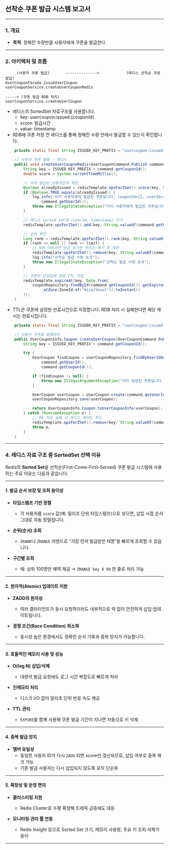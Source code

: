 ## 선착순 쿠폰 발급 시스템 보고서

---

### 1. 개요

* **목적**:
  정해진 수량만큼 사용자에게 쿠폰을 발급한다. 

---

### 2. 아키텍처 및 흐름
```docs
     (사용자 쿠폰 발급)       -------------->            (레디스 선착순 쿠폰 발급)
UserCouponFacade.issueUserCoupon                  userCouponService.createUserCouponRedis

-----> (쿠폰 발급 RDB 처리)
userCouponService.createUserCoupon
```
- 레디스의 SortedSet 자료구조를 사용합니다.
  - key: usercoupon:issued:{couponId} 
  - score: 발급시간
  - value: timestamp
- RDB에 쿠폰 저장 전 레디스를 통해 정해진 수량 안에서 발급할 수 있는지 확인합니다.
```java
    private static final String ISSUED_KEY_PREFIX = "usercoupon:issued:";

    // 사용자 쿠폰 발행 - 레디스
    public void createUserCouponRedis(UserCouponCommand.Publish command) {
        String key = ISSUED_KEY_PREFIX + command.getCouponId();
        double score = System.currentTimeMillis();

        // 이미 발급된 사용자인지 확인
        Boolean alreadyIssued = redisTemplate.opsForZSet().score(key, String.valueOf(command.getUserId())) != null;
        if (Boolean.TRUE.equals(alreadyIssued)) {
            log.info("이미 사용자에게 발급된 쿠폰입니다. couponId={}, userId={}", command.getCouponId(),
                command.getUserId());
            throw new IllegalStateException("이미 사용자에게 발급된 쿠폰입니다.");
        }

        // 레디스 sorted set에 (userId, timestamp) 추가
        redisTemplate.opsForZSet().add(key, String.valueOf(command.getUserId()), score);

        // 순위 확인
        Long rank = redisTemplate.opsForZSet().rank(key, String.valueOf(command.getUserId()));
        if (rank == null || rank >= limit) {
            // N명 이후라면 방금 추가한 엔트리 제거 후 에러
            redisTemplate.opsForZSet().remove(key, String.valueOf(command.getUserId()));
            log.info("선착순 발급 수량 초과");
            throw new IllegalStateException("선착순 발급 수량 초과");
        }

        // 쿠폰의 만료일에 맞춰 TTL 지정
        redisTemplate.expireAt(key, Date.from(
            couponRepository.findById(command.getCouponId()).getExpiredAt()
                .atZone(ZoneId.of("Asia/Seoul")).toInstant()
        ));
    }
```
- TTL은 쿠폰에 설정한 만료시간으로 지정합니다. RDB 처리 시 실패한다면 해당 캐시는 만료시킵니다.
```java
    private static final String ISSUED_KEY_PREFIX = "usercoupon:issued:";

    // 사용자 쿠폰을 발행한다
    public UserCouponInfo.Coupon createUserCoupon(UserCouponCommand.Publish command) {
        String key = ISSUED_KEY_PREFIX + command.getCouponId();

        try {
            UserCoupon findCoupon = userCouponRepository.findByUserIdAndCouponId(
                command.getUserId(),
                command.getCouponId());

            if (findCoupon != null) {
                throw new IllegalArgumentException("이미 발급된 쿠폰입니다.");
            }

            UserCoupon userCoupon = UserCoupon.create(command.getUserId(), command.getCouponId());
            userCouponRepository.save(userCoupon);

            return UserCouponInfo.Coupon.toUserCouponInfo(userCoupon);
        } catch (RuntimeException e) {
            // DB 저장 실패 시 레디스 예약도 취소
            redisTemplate.opsForZSet().remove(key, String.valueOf(command.getUserId()));
            throw e;
        }
    }
```

---

### 4. 레디스 자료 구조 중 SortedSet 선택 이유
Redis의 **Sorted Set**을 선착순(First-Come-First-Served) 쿠폰 발급 시스템에 사용하는 주요 이유는 다음과 같습니다.

---

#### 1. 발급 순서 보장 및 조회 용이성

* **타임스탬프 기반 정렬**

  * 각 사용자를 `score` 값(예: 밀리초 단위 타임스탬프)으로 넣으면, 삽입 시점 순서 그대로 자동 정렬됩니다.
* **순위(순서) 조회**

  * `ZRANK`나 `ZRANGE` 커맨드로 “가장 먼저 발급받은 N명”을 빠르게 조회할 수 있습니다.
* **구간별 조회**

  * 예: 상위 100명만 혜택 제공 → `ZRANGE key 0 99` 한 줄로 처리 가능

---

#### 2. 원자적(Atomic) 업데이트 지원

* **ZADD의 원자성**
  * 여러 클라이언트가 동시 요청하더라도 내부적으로 락 없이 안전하게 삽입·업데이트됩니다.

* **경쟁 조건(Race Condition) 최소화**
  * 동시성 높은 환경에서도 정확한 순서 기록과 중복 방지가 가능합니다.

---

#### 3. 효율적인 메모리 사용 및 성능

* **O(log N) 삽입/삭제**
  * 대량의 발급 요청에도 로그 시간 복잡도로 빠르게 처리

* **인메모리 처리**
  * 디스크 I/O 없이 밀리초 단위 반응 속도 제공

* **TTL 관리**
  * `EXPIRE`를 함께 사용해 쿠폰 발급 기간이 지나면 자동으로 키 삭제

---

#### 4. 중복 발급 방지

* **멤버 유일성**
  * 동일한 사용자 ID가 다시 `ZADD` 되면 score만 갱신되므로, 삽입 여부로 중복 체크 가능
  * 기존 발급 사용자는 다시 삽입되지 않도록 로직 단순화

---

#### 5. 확장성 및 운영 편의

* **클러스터링 지원**
  * Redis Cluster로 수평 확장해 트래픽 급증에도 대응

* **모니터링·관리 툴 연동**
  * Redis Insight 등으로 Sorted Set 크기, 메모리 사용량, 주요 키 조회·삭제가 용이

---